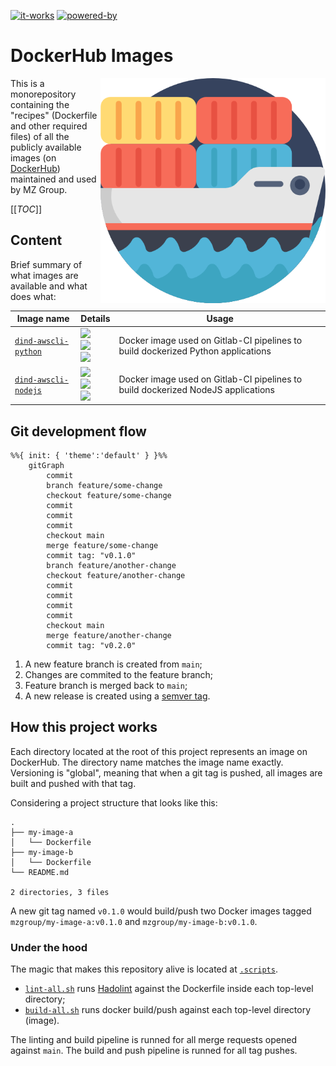 [![it-works](https://forthebadge.com/images/badges/it-works-why.svg)](https://forthebadge.com)
[![powered-by](https://forthebadge.com/images/badges/powered-by-black-magic.svg)](https://forthebadge.com)

# DockerHub Images

<img src="ship.png" height="360px" align="right"/>

This is a monorepository containing the "recipes" (Dockerfile and other required files) of all the publicly available
images (on [DockerHub][mzdh]) maintained and used by MZ Group.


[[_TOC_]]


## Content

Brief summary of what images are available and what does what:

| Image name | Details | Usage |
| ---        | ---     | ---   |
| [`dind-awscli-python`](/dind-awscli-python) | ![][dap-ver]<br>![][dap-pulls]<br>![][dap-size] | Docker image used on Gitlab-CI pipelines to build dockerized Python applications |
| [`dind-awscli-nodejs`](/dind-awscli-nodejs) | ![][dan-ver]<br>![][dan-pulls]<br>![][dan-size] | Docker image used on Gitlab-CI pipelines to build dockerized NodeJS applications |


[mzdh]: https://hub.docker.com/u/mzgroup

[dap-ver]: https://img.shields.io/docker/v/mzgroup/dind-awscli-python?logo=docker&style=social
[dap-pulls]: https://img.shields.io/docker/pulls/mzgroup/dind-awscli-python?label=pulls&logo=docker&style=social
[dap-size]: https://img.shields.io/docker/image-size/mzgroup/dind-awscli-python?label=size&logo=docker&style=social

[dan-ver]: https://img.shields.io/docker/v/mzgroup/dind-awscli-nodejs?logo=docker&style=social
[dan-pulls]: https://img.shields.io/docker/pulls/mzgroup/dind-awscli-nodejs?label=pulls&logo=docker&style=social
[dan-size]: https://img.shields.io/docker/image-size/mzgroup/dind-awscli-nodejs?label=size&logo=docker&style=social


## Git development flow

```mermaid
%%{ init: { 'theme':'default' } }%%
    gitGraph
        commit
        branch feature/some-change
        checkout feature/some-change
        commit
        commit
        commit
        checkout main
        merge feature/some-change
        commit tag: "v0.1.0"
        branch feature/another-change
        checkout feature/another-change
        commit
        commit
        commit
        commit
        checkout main
        merge feature/another-change
        commit tag: "v0.2.0"
```

1. A new feature branch is created from `main`;
1. Changes are commited to the feature branch;
1. Feature branch is merged back to `main`;
1. A new release is created using a [semver tag](https://semver.org).


## How this project works

Each directory located at the root of this project represents an image on DockerHub. The directory name matches the
image name exactly. Versioning is "global", meaning that when a git tag is pushed, all images are built and pushed with
that tag.

Considering a project structure that looks like this:

```
.
├── my-image-a
│   └── Dockerfile
├── my-image-b
│   └── Dockerfile
└── README.md

2 directories, 3 files
```

A new git tag named `v0.1.0` would build/push two Docker images tagged `mzgroup/my-image-a:v0.1.0` and `mzgroup/my-image-b:v0.1.0`.

### Under the hood

The magic that makes this repository alive is located at [`.scripts`](/.scripts).

- [`lint-all.sh`](/.scripts/lint-all.sh) runs [Hadolint][hadolint] against the Dockerfile inside each top-level directory;
- [`build-all.sh`](/.scripts/build-all.sh) runs docker build/push against each top-level directory (image).

The linting and build pipeline is runned for all merge requests opened against `main`. The build and push pipeline is runned for all tag pushes.

[hadolint]: https://github.com/hadolint/hadolint
